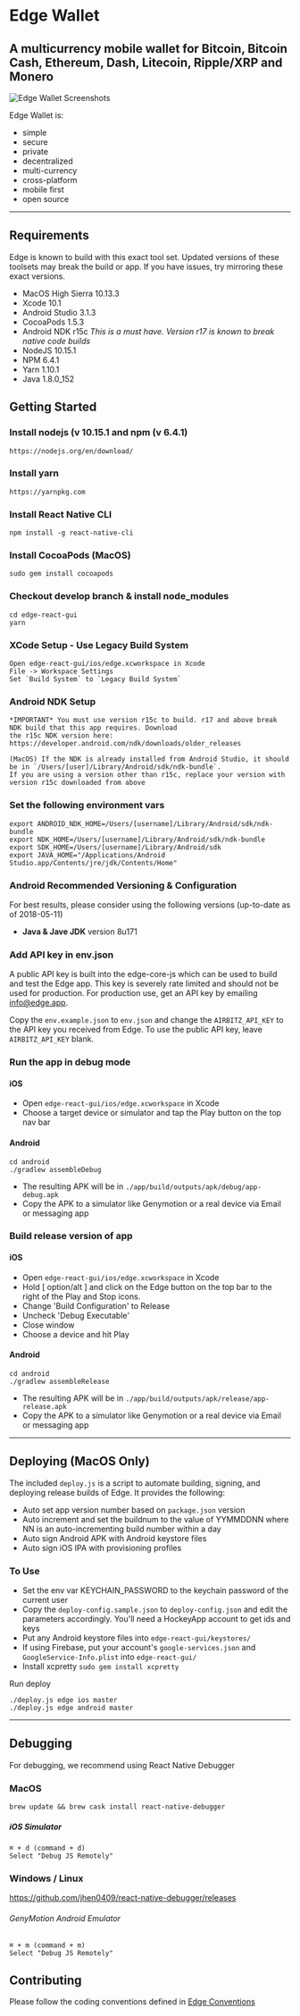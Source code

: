 # Edge Wallet

## A multicurrency mobile wallet for Bitcoin, Bitcoin Cash, Ethereum, Dash, Litecoin, Ripple/XRP and Monero

![Edge Wallet Screenshots](https://cdn-images-1.medium.com/max/1600/1*xMZMuK0_jGNZNzduvggsdw.png)

Edge Wallet is:

* simple
* secure
* private
* decentralized
* multi-currency
* cross-platform
* mobile first
* open source

---

## Requirements

Edge is known to build with this exact tool set. Updated versions of these toolsets may break the build or app. If you have issues, try mirroring these exact versions.

* MacOS High Sierra 10.13.3
* Xcode 10.1
* Android Studio 3.1.3
* CocoaPods 1.5.3
* Android NDK r15c *This is a must have. Version r17 is known to break native code builds*
* NodeJS 10.15.1
* NPM 6.4.1
* Yarn 1.10.1
* Java 1.8.0_152

## Getting Started

### Install nodejs (v 10.15.1 and npm (v 6.4.1)

    https://nodejs.org/en/download/

### Install yarn

    https://yarnpkg.com

### Install React Native CLI

    npm install -g react-native-cli

### Install CocoaPods (MacOS)

    sudo gem install cocoapods

### Checkout develop branch & install node_modules

    cd edge-react-gui
    yarn

### XCode Setup - Use Legacy Build System

    Open edge-react-gui/ios/edge.xcworkspace in Xcode
    File -> Workspace Settings
    Set `Build System` to `Legacy Build System`

### Android NDK Setup

    *IMPORTANT* You must use version r15c to build. r17 and above break NDK build that this app requires. Download
    the r15c NDK version here: https://developer.android.com/ndk/downloads/older_releases

    (MacOS) If the NDK is already installed from Android Studio, it should be in `/Users/[user]/Library/Android/sdk/ndk-bundle`.
    If you are using a version other than r15c, replace your version with version r15c downloaded from above

### Set the following environment vars

    export ANDROID_NDK_HOME=/Users/[username]/Library/Android/sdk/ndk-bundle
    export NDK_HOME=/Users/[username]/Library/Android/sdk/ndk-bundle
    export SDK_HOME=/Users/[username]/Library/Android/sdk
    export JAVA_HOME="/Applications/Android Studio.app/Contents/jre/jdk/Contents/Home"

### Android Recommended Versioning & Configuration

For best results, please consider using the following versions (up-to-date as of 2018-05-11)

- **Java & Jave JDK** version 8u171

### Add API key in env.json

A public API key is built into the edge-core-js which can be used to build and test the Edge app. This key is severely rate limited and should not be used for production. For production use, get an API key by emailing info@edge.app. 

Copy the `env.example.json` to `env.json` and change the `AIRBITZ_API_KEY` to the API key you received from Edge. To use the public API key, leave `AIRBITZ_API_KEY` blank. 

### Run the app in debug mode

#### iOS

* Open `edge-react-gui/ios/edge.xcworkspace` in Xcode
* Choose a target device or simulator and tap the Play button on the top nav bar

#### Android

    cd android
    ./gradlew assembleDebug

* The resulting APK will be in `./app/build/outputs/apk/debug/app-debug.apk`
* Copy the APK to a simulator like Genymotion or a real device via Email or messaging app

### Build release version of app

#### iOS

* Open `edge-react-gui/ios/edge.xcworkspace` in Xcode
* Hold [ option/alt ] and click on the Edge button on the top bar to the right of the Play and Stop icons.
* Change 'Build Configuration' to Release
* Uncheck 'Debug Executable'
* Close window
* Choose a device and hit Play

#### Android

    cd android
    ./gradlew assembleRelease

* The resulting APK will be in `./app/build/outputs/apk/release/app-release.apk`
* Copy the APK to a simulator like Genymotion or a real device via Email or messaging app

---

## Deploying (MacOS Only)

The included `deploy.js` is a script to automate building, signing, and deploying release builds of Edge. It provides
the following:

* Auto set app version number based on `package.json` version
* Auto increment and set the buildnum to the value of YYMMDDNN where NN is an auto-incrementing build number within a day
* Auto sign Android APK with Android keystore files
* Auto sign iOS IPA with provisioning profiles

### To Use

* Set the env var KEYCHAIN_PASSWORD to the keychain password of the current user
* Copy the `deploy-config.sample.json` to `deploy-config.json` and edit the parameters accordingly. You'll need a HockeyApp account to get ids and keys
* Put any Android keystore files into `edge-react-gui/keystores/`
* If using Firebase, put your account's `google-services.json` and `GoogleService-Info.plist` into `edge-react-gui/`
* Install xcpretty `sudo gem install xcpretty`

Run deploy

    ./deploy.js edge ios master
    ./deploy.js edge android master

---

## Debugging

For debugging, we recommend using React Native Debugger

### MacOS

`brew update && brew cask install react-native-debugger`

##### iOS Simulator

    ⌘ + d (command + d)
    Select "Debug JS Remotely"

### Windows / Linux

https://github.com/jhen0409/react-native-debugger/releases

###### GenyMotion Android Emulator

    ⌘ + m (command + m)
    Select "Debug JS Remotely"

## Contributing

Please follow the coding conventions defined in [Edge Conventions](https://github.com/Airbitz/edge-conventions)
